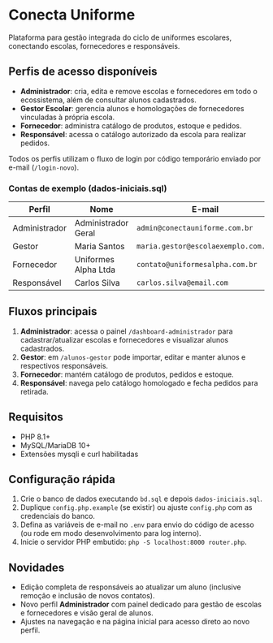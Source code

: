 # Conecta Uniforme

Plataforma para gestão integrada do ciclo de uniformes escolares, conectando escolas, fornecedores e responsáveis.

## Perfis de acesso disponíveis

- **Administrador**: cria, edita e remove escolas e fornecedores em todo o ecossistema, além de consultar alunos cadastrados.
- **Gestor Escolar**: gerencia alunos e homologações de fornecedores vinculadas à própria escola.
- **Fornecedor**: administra catálogo de produtos, estoque e pedidos.
- **Responsável**: acessa o catálogo autorizado da escola para realizar pedidos.

Todos os perfis utilizam o fluxo de login por código temporário enviado por e-mail (`/login-novo`).

### Contas de exemplo (dados-iniciais.sql)

| Perfil | Nome | E-mail |
| --- | --- | --- |
| Administrador | Administrador Geral | `admin@conectauniforme.com.br` |
| Gestor | Maria Santos | `maria.gestor@escolaexemplo.com.br` |
| Fornecedor | Uniformes Alpha Ltda | `contato@uniformesalpha.com.br` |
| Responsável | Carlos Silva | `carlos.silva@email.com` |

## Fluxos principais

1. **Administrador**: acessa o painel `/dashboard-administrador` para cadastrar/atualizar escolas e fornecedores e visualizar alunos cadastrados.
2. **Gestor**: em `/alunos-gestor` pode importar, editar e manter alunos e respectivos responsáveis.
3. **Fornecedor**: mantém catálogo de produtos, pedidos e estoque.
4. **Responsável**: navega pelo catálogo homologado e fecha pedidos para retirada.

## Requisitos

- PHP 8.1+
- MySQL/MariaDB 10+
- Extensões mysqli e curl habilitadas

## Configuração rápida

1. Crie o banco de dados executando `bd.sql` e depois `dados-iniciais.sql`.
2. Duplique `config.php.example` (se existir) ou ajuste `config.php` com as credenciais do banco.
3. Defina as variáveis de e-mail no `.env` para envio do código de acesso (ou rode em modo desenvolvimento para log interno).
4. Inicie o servidor PHP embutido: `php -S localhost:8000 router.php`.

## Novidades

- Edição completa de responsáveis ao atualizar um aluno (inclusive remoção e inclusão de novos contatos).
- Novo perfil **Administrador** com painel dedicado para gestão de escolas e fornecedores e visão geral de alunos.
- Ajustes na navegação e na página inicial para acesso direto ao novo perfil.
